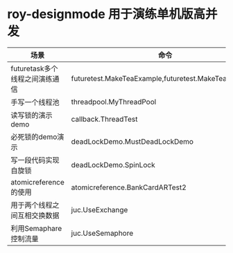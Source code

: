 # roy-designmode 用于演练单机版高并发
|场景|命令|
|---|---|
|futuretask多个线程之间演练通信|futuretest.MakeTeaExample,futuretest.MakeTeaExample1|
|手写一个线程池|threadpool.MyThreadPool|
|读写锁的演示demo|callback.ThreadTest|
|必死锁的demo演示|deadLockDemo.MustDeadLockDemo|
|写一段代码实现自旋锁|deadLockDemo.SpinLock|
|atomicreference的使用|atomicreference.BankCardARTest2|
|用于两个线程之间互相交换数据|juc.UseExchange|
|利用Semaphare控制流量|juc.UseSemaphore|










